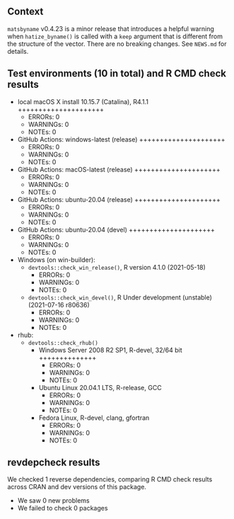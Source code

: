 ## Context
`matsbyname` v0.4.23 is a minor release that
introduces a helpful warning when `hatize_byname()` is called 
with a `keep` argument that is different 
from the structure of the vector.
There are no breaking changes.
See `NEWS.md` for details.

## Test environments (10 in total) and R CMD check results
* local macOS X install 10.15.7 (Catalina), R4.1.1          +++++++++++++++++++++
    * ERRORs: 0
    * WARNINGs: 0
    * NOTEs: 0
* GitHub Actions: windows-latest (release)          +++++++++++++++++++++
    * ERRORs: 0
    * WARNINGs: 0
    * NOTEs: 0
* GitHub Actions: macOS-latest (release)          +++++++++++++++++++++
    * ERRORs: 0
    * WARNINGs: 0
    * NOTEs: 0
* GitHub Actions: ubuntu-20.04 (release)          +++++++++++++++++++++
    * ERRORs: 0
    * WARNINGs: 0
    * NOTEs: 0
* GitHub Actions: ubuntu-20.04 (devel)          +++++++++++++++++++++
    * ERRORs: 0
    * WARNINGs: 0
    * NOTEs: 0
* Windows (on win-builder):
    * `devtools::check_win_release()`, R version 4.1.0 (2021-05-18)
        * ERRORs: 0
        * WARNINGs: 0
        * NOTEs: 0
    * `devtools::check_win_devel()`, R Under development (unstable) (2021-07-16 r80636)
        * ERRORs: 0
        * WARNINGs: 0
        * NOTEs: 0
* rhub:
    * `devtools::check_rhub()`
        * Windows Server 2008 R2 SP1, R-devel, 32/64 bit      ++++++++++++++
            * ERRORs: 0
            * WARNINGs: 0
            * NOTEs: 0
        * Ubuntu Linux 20.04.1 LTS, R-release, GCC
            * ERRORs: 0
            * WARNINGs: 0
            * NOTEs: 0
        * Fedora Linux, R-devel, clang, gfortran
            * ERRORs: 0
            * WARNINGs: 0
            * NOTEs: 0


## revdepcheck results

We checked 1 reverse dependencies, comparing R CMD check results across CRAN and dev versions of this package.

 * We saw 0 new problems
 * We failed to check 0 packages
 